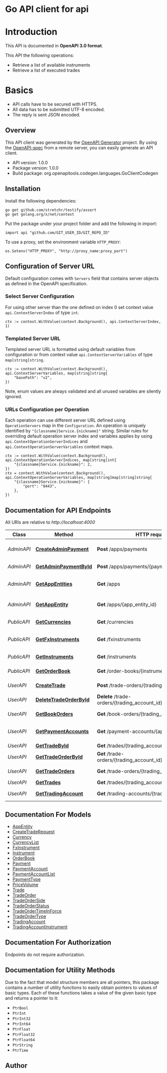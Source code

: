 # Go API client for api

# Introduction
This API is documented in **OpenAPI 3.0 format**.

This API the following operations:
* Retrieve a list of available instruments
* Retrieve a list of executed trades

# Basics
* API calls have to be secured with HTTPS.
* All data has to be submitted UTF-8 encoded.
* The reply is sent JSON encoded.


## Overview
This API client was generated by the [OpenAPI Generator](https://openapi-generator.tech) project.  By using the [OpenAPI-spec](https://www.openapis.org/) from a remote server, you can easily generate an API client.

- API version: 1.0.0
- Package version: 1.0.0
- Build package: org.openapitools.codegen.languages.GoClientCodegen

## Installation

Install the following dependencies:

```shell
go get github.com/stretchr/testify/assert
go get golang.org/x/net/context
```

Put the package under your project folder and add the following in import:

```golang
import api "github.com/GIT_USER_ID/GIT_REPO_ID"
```

To use a proxy, set the environment variable `HTTP_PROXY`:

```golang
os.Setenv("HTTP_PROXY", "http://proxy_name:proxy_port")
```

## Configuration of Server URL

Default configuration comes with `Servers` field that contains server objects as defined in the OpenAPI specification.

### Select Server Configuration

For using other server than the one defined on index 0 set context value `api.ContextServerIndex` of type `int`.

```golang
ctx := context.WithValue(context.Background(), api.ContextServerIndex, 1)
```

### Templated Server URL

Templated server URL is formatted using default variables from configuration or from context value `api.ContextServerVariables` of type `map[string]string`.

```golang
ctx := context.WithValue(context.Background(), api.ContextServerVariables, map[string]string{
	"basePath": "v2",
})
```

Note, enum values are always validated and all unused variables are silently ignored.

### URLs Configuration per Operation

Each operation can use different server URL defined using `OperationServers` map in the `Configuration`.
An operation is uniquely identified by `"{classname}Service.{nickname}"` string.
Similar rules for overriding default operation server index and variables applies by using `api.ContextOperationServerIndices` and `api.ContextOperationServerVariables` context maps.

```golang
ctx := context.WithValue(context.Background(), api.ContextOperationServerIndices, map[string]int{
	"{classname}Service.{nickname}": 2,
})
ctx = context.WithValue(context.Background(), api.ContextOperationServerVariables, map[string]map[string]string{
	"{classname}Service.{nickname}": {
		"port": "8443",
	},
})
```

## Documentation for API Endpoints

All URIs are relative to *http://localhost:4000*

Class | Method | HTTP request | Description
------------ | ------------- | ------------- | -------------
*AdminAPI* | [**CreateAdminPayment**](docs/AdminAPI.md#createadminpayment) | **Post** /apps/payments | Create admin payment
*AdminAPI* | [**GetAdminPaymentById**](docs/AdminAPI.md#getadminpaymentbyid) | **Post** /apps/payments/{payment_id} | Get payment
*AdminAPI* | [**GetAppEntities**](docs/AdminAPI.md#getappentities) | **Get** /apps | Get application entities
*AdminAPI* | [**GetAppEntity**](docs/AdminAPI.md#getappentity) | **Get** /apps/{app_entity_id} | Get application entity
*PublicAPI* | [**GetCurrencies**](docs/PublicAPI.md#getcurrencies) | **Get** /currencies | Currencies list
*PublicAPI* | [**GetFxInstruments**](docs/PublicAPI.md#getfxinstruments) | **Get** /fxinstruments | Fx instrument list
*PublicAPI* | [**GetInstruments**](docs/PublicAPI.md#getinstruments) | **Get** /instruments | Instrument list
*PublicAPI* | [**GetOrderBook**](docs/PublicAPI.md#getorderbook) | **Get** /order-books/{instrument_name} | Get order book
*UserAPI* | [**CreateTrade**](docs/UserAPI.md#createtrade) | **Post** /trade-orders/{trading_account_id} | Create trade order
*UserAPI* | [**DeleteTradeOrderById**](docs/UserAPI.md#deletetradeorderbyid) | **Delete** /trade-orders/{trading_account_id}/id/{trade_order_id} | Cancel trade order
*UserAPI* | [**GetBookOrders**](docs/UserAPI.md#getbookorders) | **Get** /book-orders/{trading_account_id} | Get book orders
*UserAPI* | [**GetPaymentAccounts**](docs/UserAPI.md#getpaymentaccounts) | **Get** /payment-accounts/{app_entity_id} | Get payment accounts
*UserAPI* | [**GetTradeById**](docs/UserAPI.md#gettradebyid) | **Get** /trades/{trading_account_id}/id/{trade_id} | Get trade
*UserAPI* | [**GetTradeOrderById**](docs/UserAPI.md#gettradeorderbyid) | **Get** /trade-orders/{trading_account_id}/id/{trade_order_id} | Get trade order
*UserAPI* | [**GetTradeOrders**](docs/UserAPI.md#gettradeorders) | **Get** /trade-orders/{trading_account_id} | Get trade orders
*UserAPI* | [**GetTrades**](docs/UserAPI.md#gettrades) | **Get** /trades/{trading_account_id} | Trades list
*UserAPI* | [**GetTradingAccount**](docs/UserAPI.md#gettradingaccount) | **Get** /trading-accounts/{trading_account_id} | Get trading account


## Documentation For Models

 - [AppEntity](docs/AppEntity.md)
 - [CreateTradeRequest](docs/CreateTradeRequest.md)
 - [Currency](docs/Currency.md)
 - [CurrencyList](docs/CurrencyList.md)
 - [FxInstrument](docs/FxInstrument.md)
 - [Instrument](docs/Instrument.md)
 - [OrderBook](docs/OrderBook.md)
 - [Payment](docs/Payment.md)
 - [PaymentAccount](docs/PaymentAccount.md)
 - [PaymentAccountList](docs/PaymentAccountList.md)
 - [PaymentType](docs/PaymentType.md)
 - [PriceVolume](docs/PriceVolume.md)
 - [Trade](docs/Trade.md)
 - [TradeOrder](docs/TradeOrder.md)
 - [TradeOrderSide](docs/TradeOrderSide.md)
 - [TradeOrderStatus](docs/TradeOrderStatus.md)
 - [TradeOrderTimeInForce](docs/TradeOrderTimeInForce.md)
 - [TradeOrderType](docs/TradeOrderType.md)
 - [TradingAccount](docs/TradingAccount.md)
 - [TradingAccountInstrument](docs/TradingAccountInstrument.md)


## Documentation For Authorization

Endpoints do not require authorization.


## Documentation for Utility Methods

Due to the fact that model structure members are all pointers, this package contains
a number of utility functions to easily obtain pointers to values of basic types.
Each of these functions takes a value of the given basic type and returns a pointer to it:

* `PtrBool`
* `PtrInt`
* `PtrInt32`
* `PtrInt64`
* `PtrFloat`
* `PtrFloat32`
* `PtrFloat64`
* `PtrString`
* `PtrTime`

## Author



